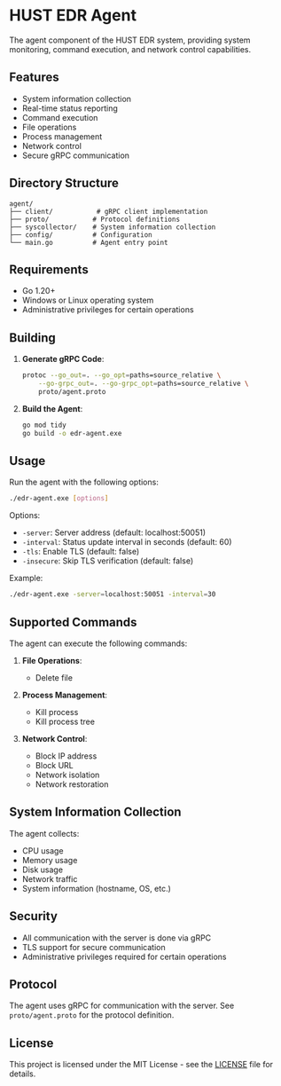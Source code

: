 # HUST EDR Agent

The agent component of the HUST EDR system, providing system monitoring, command execution, and network control capabilities.

## Features

- System information collection
- Real-time status reporting
- Command execution
- File operations
- Process management
- Network control
- Secure gRPC communication

## Directory Structure

```
agent/
├── client/           # gRPC client implementation
├── proto/           # Protocol definitions
├── syscollector/    # System information collection
├── config/          # Configuration
└── main.go          # Agent entry point
```

## Requirements

- Go 1.20+
- Windows or Linux operating system
- Administrative privileges for certain operations

## Building

1. **Generate gRPC Code**:
   ```bash
   protoc --go_out=. --go_opt=paths=source_relative \
       --go-grpc_out=. --go-grpc_opt=paths=source_relative \
       proto/agent.proto
   ```

2. **Build the Agent**:
   ```bash
   go mod tidy
   go build -o edr-agent.exe
   ```

## Usage

Run the agent with the following options:

```bash
./edr-agent.exe [options]
```

Options:
- `-server`: Server address (default: localhost:50051)
- `-interval`: Status update interval in seconds (default: 60)
- `-tls`: Enable TLS (default: false)
- `-insecure`: Skip TLS verification (default: false)

Example:
```bash
./edr-agent.exe -server=localhost:50051 -interval=30
```

## Supported Commands

The agent can execute the following commands:

1. **File Operations**:
   - Delete file

2. **Process Management**:
   - Kill process
   - Kill process tree

3. **Network Control**:
   - Block IP address
   - Block URL
   - Network isolation
   - Network restoration

## System Information Collection

The agent collects:
- CPU usage
- Memory usage
- Disk usage
- Network traffic
- System information (hostname, OS, etc.)

## Security

- All communication with the server is done via gRPC
- TLS support for secure communication
- Administrative privileges required for certain operations

## Protocol

The agent uses gRPC for communication with the server. See `proto/agent.proto` for the protocol definition.

## License

This project is licensed under the MIT License - see the [LICENSE](../LICENSE) file for details. 